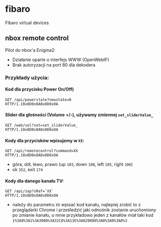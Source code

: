 # fibaro
Fibaro virtual devices

## nbox remote control
Pilot do nbox'a Enigma2:
- Działanie oparte o interfejs WWW (OpenWebIF)
- Brak autoryzacji na port 80 dla dekodera

### Przykłady użycia:

#### Kod dla przycisku Power On/Off)
    GET /api/powerstate?newstate=0
    HTTP/1.10x0D0x0A0x0D0x0A

#### Slider dla głośności (Volume +/-), używamy zmiennej `set_sliderValue_`
    GET /web/vol?set=set_sliderValue_
    HTTP/1.10x0D0x0A0x0D0x0A

#### Kody dla przycisków wpisujemy w `XX`:
    GET /api/remotecontrol?command=XX
    HTTP/1.10x0D0x0A0x0D0x0A
  - góra, dół, lewo, prawo (up `103`, down `108`, left `105`, right `106`)
  - ok `352`, exit `174`

#### Kody dla danego kanału TV:
    GET /api/zap?sRef=`XX`
    HTTP/1.10x0D0x0A0x0D0x0A
  - należy do parametru `XX` wpisać kod kanału, najlepiej zrobić to z przeglądarki Chrome i prześledzić jaki odnośnik zostanie uruchomiony po zmianie kanału, u mnie przykładowo jeden z kanałów miał taki kod ``1%3A0%3A1%3A390D%3A32C8%3A13E%3A820000%3A0%3A0%3A0%3``

